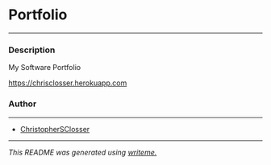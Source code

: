 # Portfolio
---
### Description
My Software Portfolio

https://chrisclosser.herokuapp.com


### Author
---
* [ChristopherSClosser](https://github.com/ChristopherSClosser/Portfolio)

---

*This README was generated using [writeme.](https://github.com/chelseadole/write-me)*
